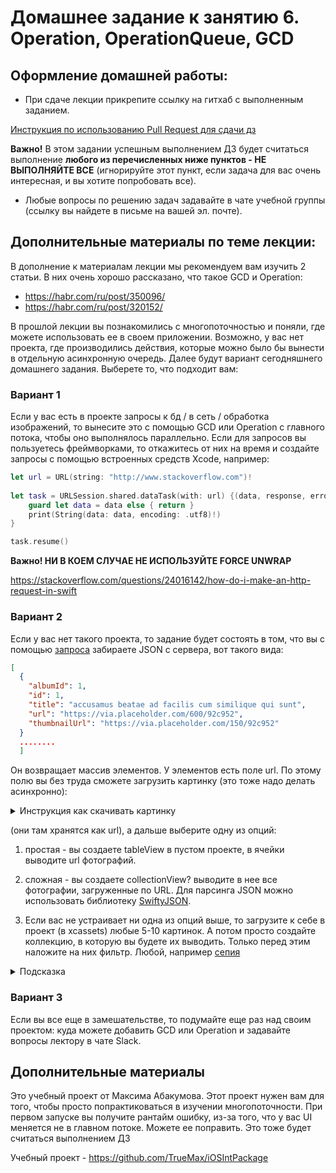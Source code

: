 # Домашнее задание к занятию 6. Operation, OperationQueue, GCD

## Оформление домашней работы:
* При сдаче лекции прикрепите ссылку на гитхаб с выполненным заданием.

[Инструкция по использованию Pull Request для сдачи дз](https://github.com/netology-code/iosint-homeworks/blob/main/Pull%20request's%20guideline.md)

**Важно!** В этом задании успешным выполнением ДЗ будет считаться выполнение **любого из перечисленных ниже пунктов - НЕ ВЫПОЛНЯЙТЕ ВСЕ** (игнорируйте этот пункт, если задача для вас очень интересная, и вы хотите попробовать все).
* Любые вопросы по решению задач задавайте в чате учебной группы (ссылку вы найдете в письме на вашей эл. почте).


## Дополнительные материалы по теме лекции:
В дополнение к материалам лекции мы рекомендуем вам изучить 2 статьи. В них очень хорошо рассказано, что такое GCD и Operation:
* https://habr.com/ru/post/350096/
* https://habr.com/ru/post/320152/


В прошлой лекции вы познакомились с многопоточностью и поняли, где можете использовать ее в своем приложении. Возможно, у вас нет проекта, где производились действия, которые можно было бы вынести в отдельную асинхронную очередь. Далее будут вариант сегодняшнего домашнего задания. Выберете то, что подходит вам:

### Вариант 1
Если у вас есть в проекте запросы к бд / в сеть / обработка изображений, то вынесите это с помощью GCD или Operation с главного потока, чтобы оно выполнялось параллельно. 
Если для запросов вы пользуетесь фреймворками, то откажитесь от них на время и создайте запросы с помощью встроенных средств Xcode, например:

```swift
let url = URL(string: "http://www.stackoverflow.com")!
    
let task = URLSession.shared.dataTask(with: url) {(data, response, error) in
    guard let data = data else { return }
    print(String(data: data, encoding: .utf8)!)
}

task.resume()
```
    

**Важно! НИ В КОЕМ СЛУЧАЕ НЕ ИСПОЛЬЗУЙТЕ FORCE UNWRAP**

https://stackoverflow.com/questions/24016142/how-do-i-make-an-http-request-in-swift

### Вариант 2
Если у вас нет такого проекта, то задание будет состоять в том, что вы с помощью [запроса](https://jsonplaceholder.typicode.com/photos) забираете JSON с сервера, вот такого вида:
```json
[
  {
    "albumId": 1,
    "id": 1,
    "title": "accusamus beatae ad facilis cum similique qui sunt",
    "url": "https://via.placeholder.com/600/92c952",
    "thumbnailUrl": "https://via.placeholder.com/150/92c952"
  }
  ........
  ]
```
Он возвращает массив элементов. У элементов есть поле url. По этому полю вы без труда сможете загрузить картинку (это тоже надо делать асинхронно):
 <details>
<summary>Инcтрукция как скачивать картинку</summary>
    
```swift
// забираете данные из сети по URL
func getData(from url: URL, completion: @escaping (Data?, URLResponse?, Error?) -> ()) {
    URLSession.shared.dataTask(with: url, completionHandler: completion).resume()
}


// преобразуете их в картинку
func downloadImage(from url: URL) {
    print("Download Started")
    getData(from: url) { data, response, error in
        guard let data = data, error == nil else { return }
        print(response?.suggestedFilename ?? url.lastPathComponent)
        print("Download Finished")
        DispatchQueue.main.async() { [weak self] in
            self?.imageView.image = UIImage(data: data)
        }
    }
}

// пример использования
override func viewDidLoad() {
    super.viewDidLoad()
    // Do any additional setup after loading the view, typically from a nib.
    print("Begin of code")
    let url = URL(string: "https://via.placeholder.com/600/92c952")! // сюда вставляете URL
    downloadImage(from: url)
    print("End of code. The image will continue downloading in the background and it will be loaded when it ends.")
}

// Или можете написать extension к UIImageView
extension UIImageView {
    func downloaded(from url: URL, contentMode mode: UIView.ContentMode = .scaleAspectFit) {
        contentMode = mode
        URLSession.shared.dataTask(with: url) { data, response, error in
            guard
                let httpURLResponse = response as? HTTPURLResponse, httpURLResponse.statusCode == 200,
                let mimeType = response?.mimeType, mimeType.hasPrefix("image"),
                let data = data, error == nil,
                let image = UIImage(data: data)
                else { return }
            DispatchQueue.main.async() { [weak self] in
                self?.image = image
            }
        }.resume()
    }
    func downloaded(from link: String, contentMode mode: UIView.ContentMode = .scaleAspectFit) { 
        guard let url = URL(string: link) else { return }
        downloaded(from: url, contentMode: mode)
    }
}

imageView.downloaded(from: "Здесь ваш URL")
```
</details>
  
  
(они там хранятся как url), а дальше выберите одну из опций:
 
1. простая - вы создаете tableView в пустом проекте, в ячейки выводите url фотографий.
2. сложная - вы создаете collectionView? выводите в нее все фотографии, загруженные по URL. Для парсинга JSON можно использовать библиотеку [SwiftyJSON](https://github.com/SwiftyJSON/SwiftyJSON).

3. Если вас не устраивает ни одна из опций выше, то загрузите к себе в проект (в xcassets) любые 5-10 картинок. А потом просто создайте коллекцию, в которую вы будете их выводить. Только перед этим наложите на них фильтр. Любой, например [сепия](https://developer.apple.com/documentation/coreimage/processing_an_image_using_built-in_filters)

<details>
<summary>Подсказка</summary>
Это сделано здесь https://habr.com/ru/post/320152/

</details>

### Вариант 3
Если вы все еще в замешательстве, то подумайте еще раз над своим проектом: куда можете добавить GCD или Operation и задавайте вопросы лектору в чате Slack. 

## Дополнительные материалы
Это учебный проект от Максима Абакумова. Этот проект нужен вам для того, чтобы просто попрактиковаться в изучении многопоточности. При первом запуске вы получите рантайм ошибку, из-за того, что у вас UI меняется не в главном потоке. Можете ее поправить. Это тоже будет считаться выполнением ДЗ

Учебный проект - https://github.com/TrueMax/iOSIntPackage
